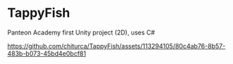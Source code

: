 # TappyFish
Panteon Academy first Unity project (2D), uses C#


https://github.com/chiturca/TappyFish/assets/113294105/80c4ab76-8b57-483b-b073-45bd4e0bcf81

